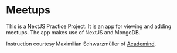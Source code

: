 # Meetups

This is a NextJS Practice Project. It is an app for viewing and adding meetups. The app makes use of NextJS and MongoDB.

Instruction courtesy Maximilian Schwarzmüller of <a href="https://academind.com/">Academind</a>.
